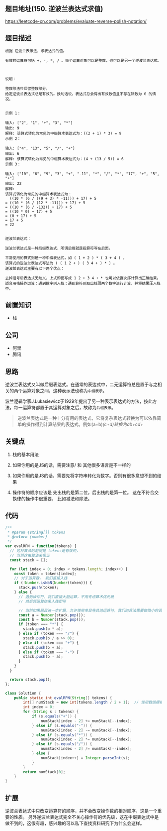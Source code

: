 

## 题目地址(150. 逆波兰表达式求值)
https://leetcode-cn.com/problems/evaluate-reverse-polish-notation/

## 题目描述

```
根据 逆波兰表示法，求表达式的值。

有效的运算符包括 +, -, *, / 。每个运算对象可以是整数，也可以是另一个逆波兰表达式。

 

说明：

整数除法只保留整数部分。
给定逆波兰表达式总是有效的。换句话说，表达式总会得出有效数值且不存在除数为 0 的情况。
 

示例 1：

输入: ["2", "1", "+", "3", "*"]
输出: 9
解释: 该算式转化为常见的中缀算术表达式为：((2 + 1) * 3) = 9
示例 2：

输入: ["4", "13", "5", "/", "+"]
输出: 6
解释: 该算式转化为常见的中缀算术表达式为：(4 + (13 / 5)) = 6
示例 3：

输入: ["10", "6", "9", "3", "+", "-11", "*", "/", "*", "17", "+", "5", "+"]
输出: 22
解释: 
该算式转化为常见的中缀算术表达式为：
  ((10 * (6 / ((9 + 3) * -11))) + 17) + 5
= ((10 * (6 / (12 * -11))) + 17) + 5
= ((10 * (6 / -132)) + 17) + 5
= ((10 * 0) + 17) + 5
= (0 + 17) + 5
= 17 + 5
= 22
 

逆波兰表达式：

逆波兰表达式是一种后缀表达式，所谓后缀就是指算符写在后面。

平常使用的算式则是一种中缀表达式，如 ( 1 + 2 ) * ( 3 + 4 ) 。
该算式的逆波兰表达式写法为 ( ( 1 2 + ) ( 3 4 + ) * ) 。
逆波兰表达式主要有以下两个优点：

去掉括号后表达式无歧义，上式即便写成 1 2 + 3 4 + * 也可以依据次序计算出正确结果。
适合用栈操作运算：遇到数字则入栈；遇到算符则取出栈顶两个数字进行计算，并将结果压入栈中。

```

## 前置知识

- 栈

## 公司

- 阿里
- 腾讯

## 思路
逆波兰表达式又叫做后缀表达式。在通常的表达式中，二元运算符总是置于与之相关的两个运算对象之间，这种表示法也称为`中缀表示`。

波兰逻辑学家J.Lukasiewicz于1929年提出了另一种表示表达式的方法，按此方法，每一运算符都置于其运算对象之后，故称为`后缀表示`。

> 逆波兰表达式是一种十分有用的表达式，它将复杂表达式转换为可以依靠简单的操作得到计算结果的表达式。例如(a+b)*(c+d)转换为ab+cd+*


## 关键点

1. 栈的基本用法

2. 如果你用的是JS的话，需要注意/ 和 其他很多语言是不一样的

3. 如果你用的是JS的话，需要先将字符串转化为数字。否则有很多意想不到的结果

4. 操作符的顺序应该是 先出栈的是第二位，后出栈的是第一位。 这在不符合交换律的操作中很重要， 比如减法和除法。

## 代码

```js
/**
 * @param {string[]} tokens
 * @return {number}
 */
var evalRPN = function(tokens) {
  // 这种算法的前提是 tokens是有效的，
  // 当然这由算法来保证
  const stack = [];

  for (let index = 0; index < tokens.length; index++) {
    const token = tokens[index];
    // 对于运算数， 我们直接入栈
    if (!Number.isNaN(Number(token))) {
      stack.push(token);
    } else {
      // 遇到操作符，我们直接大胆运算，不用考虑算术优先级
      // 然后将运算结果入栈即可

      // 当然如果题目进一步扩展，允许使用单目等其他运算符，我们的算法需要做微小的调整
      const a = Number(stack.pop());
      const b = Number(stack.pop());
      if (token === "*") {
        stack.push(b * a);
      } else if (token === "/") {
        stack.push(b / a >> 0);
      } else if (token === "+") {
        stack.push(b + a);
      } else if (token === "-") {
        stack.push(b - a);
      }
    }
  }

  return stack.pop();
};

```

```java
class Solution {
	public static int evalRPN(String[] tokens) {
		int[] numStack = new int[tokens.length / 2 + 1];  // 使用数组模拟stack
		int index = 0;
		for (String s : tokens) {
			if (s.equals("+")) {
                numStack[index - 2] += numStack[--index];
            } else if (s.equals("-")) {
                numStack[index - 2] -= numStack[--index];
            } else if (s.equals("*")) {
                numStack[index - 2] *= numStack[--index];
            } else if (s.equals("/")) {
                numStack[index - 2] /= numStack[--index];
            } else {
                numStack[index++] = Integer.parseInt(s);
            }
		}
		return numStack[0];
	}
}
```

## 扩展

逆波兰表达式中只改变运算符的顺序，并不会改变操作数的相对顺序，这是一个重要的性质。
另外逆波兰表达式完全不关心操作符的优先级，这在中缀表达式中是做不到的，这很有趣，感兴趣的可以私下查找资料研究下为什么会这样。



